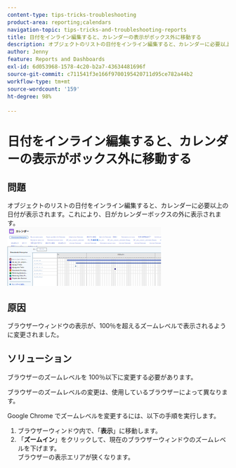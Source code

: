 ```yaml
---
content-type: tips-tricks-troubleshooting
product-area: reporting;calendars
navigation-topic: tips-tricks-and-troubleshooting-reports
title: 日付をインライン編集すると、カレンダーの表示がボックス外に移動する
description: オブジェクトのリストの日付をインライン編集すると、カレンダーに必要以上の日付が表示されます。これにより、日がカレンダーボックスの外に表示されます。
author: Jenny
feature: Reports and Dashboards
exl-id: 6d053968-1578-4c20-b2a7-43634481696f
source-git-commit: c711541f3e166f9700195420711d95ce782a44b2
workflow-type: tm+mt
source-wordcount: '159'
ht-degree: 98%

---
```


# 日付をインライン編集すると、カレンダーの表示がボックス外に移動する

## 問題

オブジェクトのリストの日付をインライン編集すると、カレンダーに必要以上の日付が表示されます。これにより、日がカレンダーボックスの外に表示されます。\
![ カレンダー表示 ](assets/calendar-view-350x134.png)

## 原因

ブラウザーウィンドウの表示が、100％を超えるズームレベルで表示されるように変更されました。

## ソリューション

ブラウザーのズームレベルを 100％以下に変更する必要があります。

ブラウザーのズームレベルの変更は、使用しているブラウザーによって異なります。

Google Chrome でズームレベルを変更するには、以下の手順を実行します。

1. ブラウザーウィンドウ内で、「**表示**」に移動します。
1. 「**ズームイン**」をクリックして、現在のブラウザーウィンドウのズームレベルを下げます。\
   ブラウザーの表示エリアが狭くなります。
